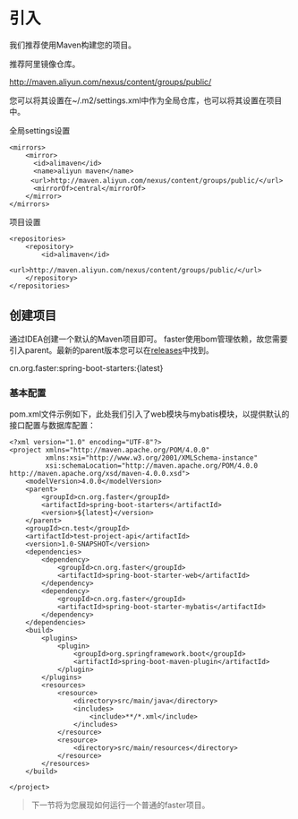 # 引入

我们推荐使用Maven构建您的项目。

推荐阿里镜像仓库。

http://maven.aliyun.com/nexus/content/groups/public/

您可以将其设置在~/.m2/settings.xml中作为全局仓库，也可以将其设置在项目中。

全局settings设置

```
<mirrors>
    <mirror>
      <id>alimaven</id>
      <name>aliyun maven</name>
  　　<url>http://maven.aliyun.com/nexus/content/groups/public/</url>
      <mirrorOf>central</mirrorOf>        
    </mirror>
</mirrors>
```

项目设置

```
<repositories>
    <repository>
        <id>alimaven</id>
        <url>http://maven.aliyun.com/nexus/content/groups/public/</url>
    </repository>
</repositories>
```

## 创建项目

通过IDEA创建一个默认的Maven项目即可。
faster使用bom管理依赖，故您需要引入parent。最新的parent版本您可以在[releases](https://github.com/faster-framework/faster-framework-project/releases)中找到。

cn.org.faster:spring-boot-starters:{latest}

### 基本配置

pom.xml文件示例如下，此处我们引入了web模块与mybatis模块，以提供默认的接口配置与数据库配置：

```
<?xml version="1.0" encoding="UTF-8"?>
<project xmlns="http://maven.apache.org/POM/4.0.0"
         xmlns:xsi="http://www.w3.org/2001/XMLSchema-instance"
         xsi:schemaLocation="http://maven.apache.org/POM/4.0.0 http://maven.apache.org/xsd/maven-4.0.0.xsd">
    <modelVersion>4.0.0</modelVersion>
    <parent>
        <groupId>cn.org.faster</groupId>
        <artifactId>spring-boot-starters</artifactId>
        <version>${latest}</version>
    </parent>
    <groupId>cn.test</groupId>
    <artifactId>test-project-api</artifactId>
    <version>1.0-SNAPSHOT</version>
    <dependencies>
        <dependency>
            <groupId>cn.org.faster</groupId>
            <artifactId>spring-boot-starter-web</artifactId>
        </dependency>
        <dependency>
            <groupId>cn.org.faster</groupId>
            <artifactId>spring-boot-starter-mybatis</artifactId>
        </dependency>
    </dependencies>
    <build>
        <plugins>
            <plugin>
                <groupId>org.springframework.boot</groupId>
                <artifactId>spring-boot-maven-plugin</artifactId>
            </plugin>
        </plugins>
        <resources>
            <resource>
                <directory>src/main/java</directory>
                <includes>
                    <include>**/*.xml</include>
                </includes>
            </resource>
            <resource>
                <directory>src/main/resources</directory>
            </resource>
        </resources>
    </build>

</project>
```


> 下一节将为您展现如何运行一个普通的faster项目。